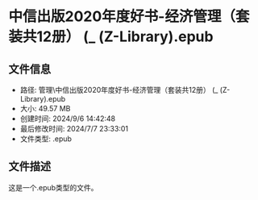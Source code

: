 ﻿# 中信出版2020年度好书-经济管理（套装共12册） (_ (Z-Library).epub

## 文件信息
- 路径: 管理\中信出版2020年度好书-经济管理（套装共12册） (_ (Z-Library).epub
- 大小: 49.57 MB
- 创建时间: 2024/9/6 14:42:48
- 最后修改时间: 2024/7/7 23:33:01
- 文件类型: .epub

## 文件描述
这是一个.epub类型的文件。

